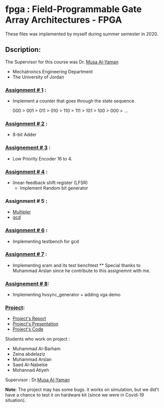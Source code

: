 # fpga : Field-Programmable Gate Array Architectures - FPGA

These files was implemented by myself during summer semester in 2020. 

## Dscription: 

The Supervisor for this course was Dr. [Musa Al-Yaman](https://scholar.google.com/citations?user=er0VK84AAAAJ&hl=en)

* Mechatroincs Engineering Department 
* The University of Jordan


### [Assignment # 1](https://github.com/MuhammadAlBarham/fpga/blob/master/Solution%20in%20text%20files%20-%20Submitted%20by%20Dr.%20Musa/Assignment1_Solution.jpg) : 

* Implement a counter that goes through the state sequence.

  000 > 001 > 011 > 010 > 110 > 111 > 101 > 100 > 000 > ...


### [Assignment # 2](https://github.com/MuhammadAlBarham/fpga/tree/master/8_bits%20Adder/Assignment_2_Test) : 

* 8-bit Adder 

### [Assignement # 3](https://github.com/MuhammadAlBarham/fpga/tree/master/16_to_14_Low_Priority_Encoder) : 

* Low Priority Encoder 16 to 4.

### [Assignment # 4](https://github.com/MuhammadAlBarham/fpga/tree/master/LFSR_assignment_4) : 

* linear-feedback shift register (LFSR) 
   * Implement Random bit generator 

### Assignment # 5 :

* [Multipler](https://github.com/MuhammadAlBarham/fpga/tree/master/Multiplier) 
* [gcd](https://github.com/MuhammadAlBarham/fpga/tree/master/gcd)

### [Assignment # 6](https://github.com/MuhammadAlBarham/fpga/tree/master/gcd_testbench/Test_1) : 

* Implementing testbench for gcd 

### [Assignment # 7](https://github.com/MuhammadAlBarham/fpga/tree/master/sram/Test_RAM) : 

* Implementing sram and its test benchtest 
  ** Special thanks to Muhammad Arslan since he contribute to this assignemnt with me.
  
### [Assignement # 8](https://github.com/MuhammadAlBarham/fpga/tree/master/vga%20demo%20and%20hvsync_generator): 

* Implementing hvsync_generator + adding vga demo

### [Project](https://github.com/MuhammadAlBarham/fpga/tree/master/Final%20Project):
- [Project's Report](https://github.com/MuhammadAlBarham/fpga/blob/master/Final%20Project/Monitor_Report.pdf)
- [Project's Presentation](https://github.com/MuhammadAlBarham/fpga/blob/master/Final%20Project/Presentation_Monitor_Project.pptx)
- [Project's Code](https://github.com/MuhammadAlBarham/fpga/tree/master/Final%20Project/Monitor_project/Test)

Students who work on project : 

- Muhammad Al-Barham
- Zeina abdelaziz
- Muhammad Arslan 
- Saed Al-Nabelse 
- Mohannad Atiyeh

Supervisor : Dr.[Musa Al-Yaman](https://scholar.google.com/citations?user=er0VK84AAAAJ&hl=en)

**Note**: The project may has some bugs. it works on simulation, but we did't have a chance to test it on hardware kit (since we were in Covid-19 situation).

